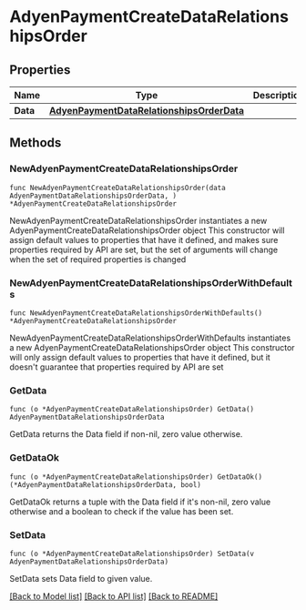 # AdyenPaymentCreateDataRelationshipsOrder

## Properties

Name | Type | Description | Notes
------------ | ------------- | ------------- | -------------
**Data** | [**AdyenPaymentDataRelationshipsOrderData**](AdyenPaymentDataRelationshipsOrderData.md) |  | 

## Methods

### NewAdyenPaymentCreateDataRelationshipsOrder

`func NewAdyenPaymentCreateDataRelationshipsOrder(data AdyenPaymentDataRelationshipsOrderData, ) *AdyenPaymentCreateDataRelationshipsOrder`

NewAdyenPaymentCreateDataRelationshipsOrder instantiates a new AdyenPaymentCreateDataRelationshipsOrder object
This constructor will assign default values to properties that have it defined,
and makes sure properties required by API are set, but the set of arguments
will change when the set of required properties is changed

### NewAdyenPaymentCreateDataRelationshipsOrderWithDefaults

`func NewAdyenPaymentCreateDataRelationshipsOrderWithDefaults() *AdyenPaymentCreateDataRelationshipsOrder`

NewAdyenPaymentCreateDataRelationshipsOrderWithDefaults instantiates a new AdyenPaymentCreateDataRelationshipsOrder object
This constructor will only assign default values to properties that have it defined,
but it doesn't guarantee that properties required by API are set

### GetData

`func (o *AdyenPaymentCreateDataRelationshipsOrder) GetData() AdyenPaymentDataRelationshipsOrderData`

GetData returns the Data field if non-nil, zero value otherwise.

### GetDataOk

`func (o *AdyenPaymentCreateDataRelationshipsOrder) GetDataOk() (*AdyenPaymentDataRelationshipsOrderData, bool)`

GetDataOk returns a tuple with the Data field if it's non-nil, zero value otherwise
and a boolean to check if the value has been set.

### SetData

`func (o *AdyenPaymentCreateDataRelationshipsOrder) SetData(v AdyenPaymentDataRelationshipsOrderData)`

SetData sets Data field to given value.



[[Back to Model list]](../README.md#documentation-for-models) [[Back to API list]](../README.md#documentation-for-api-endpoints) [[Back to README]](../README.md)


